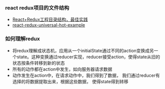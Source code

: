### react redux项目的文件结构
- [React+Redux工程目录结构，最佳实践](https://www.jianshu.com/p/f913860f1494)
- [react-redux-universal-hot-example](https://github.com/erikras/react-redux-universal-hot-example/tree/master/src) 


### 如何理解redux
- 将redux理解成状态机，应用从一个initialState通过不同的action变换成另一个state。这种变换通过reducer实现，reducer接受action，使得state从旧的状态按条件转移到新的状态
- 所有的动作都在action中发生，如向服务器请求数据
- 动作发生在action中，在请求动作中，我们得到了数据，
我们通过reducer有选择的将数据提取出来，根据这些数据，
使得state得到转移